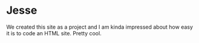 # Jesse
We created this site as a project and I am kinda impressed about how easy it is to code
an HTML site. 
Pretty cool.
